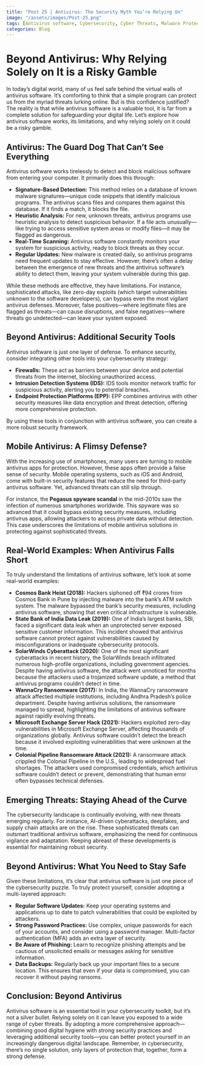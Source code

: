 ```yaml
---
title: "Post 25 | Antivirus: The Security Myth You’re Relying On"
image: "/assets/images/Post-25.png"
tags: [Antivirus software, Cybersecurity, Cyber Threats, Malware Protection, Zero-day Exploits, AI-driven cyberattacks]
categories: Blog
---
```

# Beyond Antivirus: Why Relying Solely on It is a Risky Gamble

In today’s digital world, many of us feel safe behind the virtual walls of antivirus software. It’s comforting to think that a simple program can protect us from the myriad threats lurking online. But is this confidence justified? The reality is that while antivirus software is a valuable tool, it is far from a complete solution for safeguarding your digital life. Let’s explore how antivirus software works, its limitations, and why relying solely on it could be a risky gamble.

## Antivirus: The Guard Dog That Can’t See Everything

Antivirus software works tirelessly to detect and block malicious software from entering your computer. It primarily does this through:

- **Signature-Based Detection:** This method relies on a database of known malware signatures—unique code snippets that identify malicious programs. The antivirus scans files and compares them against this database. If it finds a match, it blocks the file.
- **Heuristic Analysis:** For new, unknown threats, antivirus programs use heuristic analysis to detect suspicious behavior. If a file acts unusually—like trying to access sensitive system areas or modify files—it may be flagged as dangerous.
- **Real-Time Scanning:** Antivirus software constantly monitors your system for suspicious activity, ready to block threats as they occur.
- **Regular Updates:** New malware is created daily, so antivirus programs need frequent updates to stay effective. However, there’s often a delay between the emergence of new threats and the antivirus software’s ability to detect them, leaving your system vulnerable during this gap.

While these methods are effective, they have limitations. For instance, sophisticated attacks, like zero-day exploits (which target vulnerabilities unknown to the software developers), can bypass even the most vigilant antivirus defenses. Moreover, false positives—where legitimate files are flagged as threats—can cause disruptions, and false negatives—where threats go undetected—can leave your system exposed.

## Beyond Antivirus: Additional Security Tools

Antivirus software is just one layer of defense. To enhance security, consider integrating other tools into your cybersecurity strategy:

- **Firewalls:** These act as barriers between your device and potential threats from the internet, blocking unauthorized access.
- **Intrusion Detection Systems (IDS):** IDS tools monitor network traffic for suspicious activity, alerting you to potential breaches.
- **Endpoint Protection Platforms (EPP):** EPP combines antivirus with other security measures like data encryption and threat detection, offering more comprehensive protection.

By using these tools in conjunction with antivirus software, you can create a more robust security framework.

## Mobile Antivirus: A Flimsy Defense?

With the increasing use of smartphones, many users are turning to mobile antivirus apps for protection. However, these apps often provide a false sense of security. Mobile operating systems, such as iOS and Android, come with built-in security features that reduce the need for third-party antivirus software. Yet, advanced threats can still slip through.

For instance, the **Pegasus spyware scandal** in the mid-2010s saw the infection of numerous smartphones worldwide. This spyware was so advanced that it could bypass existing security measures, including antivirus apps, allowing attackers to access private data without detection. This case underscores the limitations of mobile antivirus solutions in protecting against sophisticated threats.

## Real-World Examples: When Antivirus Falls Short

To truly understand the limitations of antivirus software, let’s look at some real-world examples:

- **Cosmos Bank Heist (2018):** Hackers siphoned off ₹94 crores from Cosmos Bank in Pune by injecting malware into the bank’s ATM switch system. The malware bypassed the bank’s security measures, including antivirus software, showing that even critical infrastructure is vulnerable.
- **State Bank of India Data Leak (2019):** One of India’s largest banks, SBI, faced a significant data leak when an unprotected server exposed sensitive customer information. This incident showed that antivirus software cannot protect against vulnerabilities caused by misconfigurations or inadequate cybersecurity protocols.
- **SolarWinds Cyberattack (2020):** One of the most significant cyberattacks in recent history, the SolarWinds breach infiltrated numerous high-profile organizations, including government agencies. Despite having antivirus software, the attack went unnoticed for months because the attackers used a trojanized software update, a method that antivirus programs couldn’t detect in time.
- **WannaCry Ransomware (2017):** In India, the WannaCry ransomware attack affected multiple institutions, including Andhra Pradesh’s police department. Despite having antivirus solutions, the ransomware managed to spread, highlighting the limitations of antivirus software against rapidly evolving threats.
- **Microsoft Exchange Server Hack (2021):** Hackers exploited zero-day vulnerabilities in Microsoft Exchange Server, affecting thousands of organizations globally. Antivirus software couldn’t detect the breach because it involved exploiting vulnerabilities that were unknown at the time.
- **Colonial Pipeline Ransomware Attack (2021):** A ransomware attack crippled the Colonial Pipeline in the U.S., leading to widespread fuel shortages. The attackers used compromised credentials, which antivirus software couldn’t detect or prevent, demonstrating that human error often bypasses technical defenses.

## Emerging Threats: Staying Ahead of the Curve

The cybersecurity landscape is continually evolving, with new threats emerging regularly. For instance, AI-driven cyberattacks, deepfakes, and supply chain attacks are on the rise. These sophisticated threats can outsmart traditional antivirus software, emphasizing the need for continuous vigilance and adaptation. Keeping abreast of these developments is essential for maintaining robust security.

## Beyond Antivirus: What You Need to Stay Safe

Given these limitations, it’s clear that antivirus software is just one piece of the cybersecurity puzzle. To truly protect yourself, consider adopting a multi-layered approach:

- **Regular Software Updates:** Keep your operating systems and applications up to date to patch vulnerabilities that could be exploited by attackers.
- **Strong Password Practices:** Use complex, unique passwords for each of your accounts, and consider using a password manager. Multi-factor authentication (MFA) adds an extra layer of security.
- **Be Aware of Phishing:** Learn to recognize phishing attempts and be cautious of unsolicited emails or messages asking for sensitive information.
- **Data Backups:** Regularly back up your important files to a secure location. This ensures that even if your data is compromised, you can recover it without paying ransoms.

## Conclusion: Beyond Antivirus

Antivirus software is an essential tool in your cybersecurity toolkit, but it’s not a silver bullet. Relying solely on it can leave you exposed to a wide range of cyber threats. By adopting a more comprehensive approach—combining good digital hygiene with strong security practices and leveraging additional security tools—you can better protect yourself in an increasingly dangerous digital landscape. Remember, in cybersecurity, there’s no single solution, only layers of protection that, together, form a strong defense.
